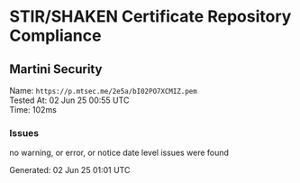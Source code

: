 # STIR/SHAKEN Certificate Repository Compliance

## Martini Security

Name: `https://p.mtsec.me/2e5a/bI02PO7XCMIZ.pem`\
Tested At: 02 Jun 25 00:55 UTC\
Time: 102ms

### Issues

no warning, or error, or notice date level issues were found

Generated: 02 Jun 25 01:01 UTC